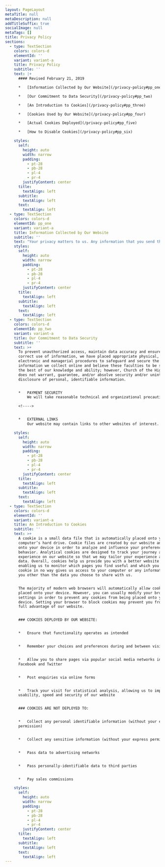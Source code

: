 ```yaml
---
layout: PageLayout
metaTitle: null
metaDescription: null
addTitleSuffix: true
socialImage: null
metaTags: []
title: Privacy Policy
sections:
  - type: TextSection
    colors: colors-d
    elementId: ''
    variant: variant-a
    title: Privacy Policy
    subtitle: ''
    text: |+
      #### Revised February 21, 2019

      *   [Information Collected by Our Website](/privacy-policy#pp_one)

      *   [Our Commitment to Data Security](/privacy-policy#pp_two)

      *   [An Introduction to Cookies](/privacy-policy#pp_three)

      *   [Cookies Used by Our Website](/privacy-policy#pp_four)

      *   [Actual Cookies Deployed](/privacy-policy#pp_five)

      *   [How to Disable Cookies](/privacy-policy#pp_six)

    styles:
      self:
        height: auto
        width: narrow
        padding:
          - pt-28
          - pb-28
          - pl-4
          - pr-4
        justifyContent: center
      title:
        textAlign: left
      subtitle:
        textAlign: left
      text:
        textAlign: left
  - type: TextSection
    colors: colors-d
    elementId: pp_one
    variant: variant-a
    title: Information Collected by Our Website
    subtitle: ''
    text: "Your privacy matters to us. Any information that you send through this site will never be intentionally distributed to anyone outside of Five Stones Church. In the rare cases where sharing sensitive information is necessary, we will only do so at your request or at the request of law enforcement. In addition to our own computer network, Five Stones Church uses several third-party hosted services to supply additional features to our websites. In each case, these hosted services are governed by their respective privacy policies.\n\n*   ### WHAT WE COLLECT\n\n    For the purpose of making an enquiry or placing an order, our website may collect the following information: your name, appropriate contact information including email address and address, preferences and interests. Other information relevant to visitor surveys and/or offers may also be requested.\n\n*   ### THE WAY WE USE INFORMATION\n\n    We use return email addresses to answer the email we receive. Such addresses are not used for any other purpose and shall not be intentionally disclosed to outside parties.\n\n    Five Stones Church will never use or share the personally-identifiable information provided to us online in ways unrelated to the ones described above without also providing you an opportunity to opt-out or otherwise prohibit such unrelated uses.\n\n*   ### HOW TO REQUEST REMOVAL OF YOUR DATA\n\n    You can request to remove your data specific to Five Stones Church based on applicable law.\n\n    To delete your information, you can:\n    Email us at[\_website@fivestonesfamily.com](mailto:website@fivestonesfamiy.com)\n\n"
    styles:
      self:
        height: auto
        width: narrow
        padding:
          - pt-28
          - pb-28
          - pl-4
          - pr-4
        justifyContent: center
      title:
        textAlign: left
      subtitle:
        textAlign: left
      text:
        textAlign: left
  - type: TextSection
    colors: colors-d
    elementId: pp_two
    variant: variant-a
    title: Our Commitment to Data Security
    subtitle: ''
    text: >+
      To prevent unauthorized access, maintain data accuracy and ensure the
      correct use of information, we have placed appropriate physical,
      electronic and managerial procedures to safeguard and secure the
      information we collect online and believe these faculties to be secure to
      the best of our knowledge and ability; however, Church of the Highlands
      does not warrant, guarantee, and/or absolve security and/or unintentional
      disclosure of personal, identifiable information.


      *   PAYMENT SECURITY
          We will take reasonable technical and organizational precautions to prevent the loss, misuse or alteration of your personal information. We will never store your credit/debit card information on our website. All electronic transactions you make to or receive from us will be encrypted. Of course, data transmission over the Internet is inherently insecure, and we cannot guarantee the security of data sent over the Internet. You are responsible for keeping your password and user details confidential. We will not ask you for your password.

      <!---->


      *   EXTERNAL LINKS
          Our website may contain links to other websites of interest. However, once you have used these links to leave our site, you should note that we do not have any control over the other website. Therefore, we cannot be responsible for the protection and privacy of any information which you provide while visiting such sites, and such sites are not governed by this privacy statement. You should exercise caution and look at the privacy statement applicable to the website in question.

    styles:
      self:
        height: auto
        width: narrow
        padding:
          - pt-28
          - pb-28
          - pl-4
          - pr-4
        justifyContent: center
      title:
        textAlign: left
      subtitle:
        textAlign: left
      text:
        textAlign: left
  - type: TextSection
    colors: colors-d
    elementId: ''
    variant: variant-a
    title: An Introduction to Cookies
    subtitle: ''
    text: >+
      A cookie is a small data file that is automatically placed onto your
      computer’s hard drive. Cookie files are created by our website and placed
      onto your device in order to analyze and influence your preferences or
      behavior. Analytical cookies are designed to track your journey and
      experience on our website so that we may tailor your experience and gather
      data. Overall, cookies help us provide you with a better website by
      enabling us to monitor which pages you find useful and which you do not. A
      cookie in no way gives us access to your computer or any information about
      you other than the data you choose to share with us.


      The majority of modern web browsers will automatically allow cookies to be
      placed onto your device. However, you can usually modify your browser’s
      settings in order to prevent any cookies from being placed onto your
      device. Setting your browser to block cookies may prevent you from taking
      full advantage of our website.


      ### COOKIES DEPLOYED BY OUR WEBSITE:


      *   Ensure that functionality operates as intended


      *   Remember your choices and preferences during and between visits


      *   Allow you to share pages via popular social media networks including
      Facebook and Twitter


      *   Post enquiries via online forms


      *   Track your visit for statistical analysis, allowing us to improve the
      usability, speed and security of our website


      ### COOKIES ARE NOT DEPLOYED TO:


      *   Collect any personal identifiable information (without your express
      permission)


      *   Collect any sensitive information (without your express permission)


      *   Pass data to advertising networks


      *   Pass personally-identifiable data to third parties


      *   Pay sales commissions

    styles:
      self:
        height: auto
        width: narrow
        padding:
          - pt-28
          - pb-28
          - pl-4
          - pr-4
        justifyContent: center
      title:
        textAlign: left
      subtitle:
        textAlign: left
      text:
        textAlign: left
---
```

